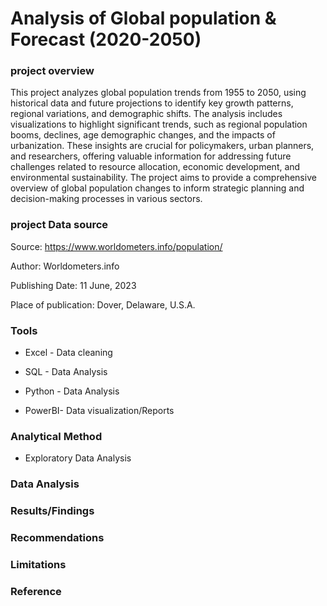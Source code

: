 # Analysis of Global population & Forecast (2020-2050)


### project overview
This project analyzes global population trends from 1955 to 2050, using historical data and future projections to identify key growth patterns, regional variations, and demographic shifts. The analysis includes visualizations to highlight significant trends, such as regional population booms, declines, age demographic changes, and the impacts of urbanization. These insights are crucial for policymakers, urban planners, and researchers, offering valuable information for addressing future challenges related to resource allocation, economic development, and environmental sustainability. The project aims to provide a comprehensive overview of global population changes to inform strategic planning and decision-making processes in various sectors.

### project Data source 
Source: https://www.worldometers.info/population/

Author: Worldometers.info

Publishing Date: 11 June, 2023

Place of publication: Dover, Delaware, U.S.A.


### Tools 

- Excel - Data cleaning 

- SQL - Data Analysis

- Python - Data Analysis

- PowerBI- Data visualization/Reports 

### Analytical Method 

- Exploratory Data Analysis

### Data Analysis 



### Results/Findings



### Recommendations 



### Limitations 




### Reference 



